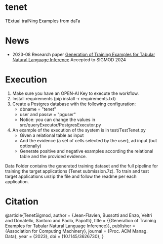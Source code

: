 # tenet
TExtual traiNing Examples from daTa

# News
- 2023-08 Research paper [Generation of Training Examples for Tabular Natural Language Inference](https://github.com/dbunibas/tenet/blob/main/TENET_CR_SIGMOD_2024.pdf) Accepted to SIGMOD 2024 

# Execution

1. Make sure you have an OPEN-AI Key to execute the workflow.
2. Install requirements (pip install -r requirements.txt)
3. Create a Postgres database with the following configuration:
   - dbname = "tenet"
   - user and passw = "pguser"
   - Notice: you can change the values in src/queryExecutor/PostgresExecutor.py
4. An example of the execution of the system is in test/TestTenet.py
   - Given a relational table as input
   - And the evidence (a set of cells selected by the user), ad input (but optionally)
   - Generate positive and negative examples according the relational table and the provided evidence.

Data Folder contains the generated training dataset and the full pipeline for training the target applications (Tenet submission.7z).
To train and test target applications unzip the file and follow the readme per each application.

# Citation
@article{TenetSigmod,
  author = {Jean-Flavien, Bussotti and Enzo, Veltri and Donatello, Santoro and Paolo, Papotti},
  title = {{Generation of Training Examples for Tabular Natural Language Inference}},
  publisher = {Association for Computing Machinery},
  journal = {Proc. ACM Manag. Data},
  year = {2023},
  doi = {10.1145/3626730},
}


